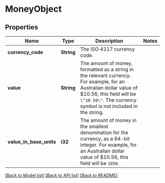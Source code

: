 # MoneyObject

## Properties

Name | Type | Description | Notes
------------ | ------------- | ------------- | -------------
**currency_code** | **String** | The ISO 4217 currency code.  | 
**value** | **String** | The amount of money, formatted as a string in the relevant currency. For example, for an Australian dollar value of $10.56, this field will be `\"10.56\"`. The currency symbol is not included in the string.  | 
**value_in_base_units** | **i32** | The amount of money in the smallest denomination for the currency, as a 64-bit integer.  For example, for an Australian dollar value of $10.56, this field will be `1056`.  | 

[[Back to Model list]](../README.md#documentation-for-models) [[Back to API list]](../README.md#documentation-for-api-endpoints) [[Back to README]](../README.md)


